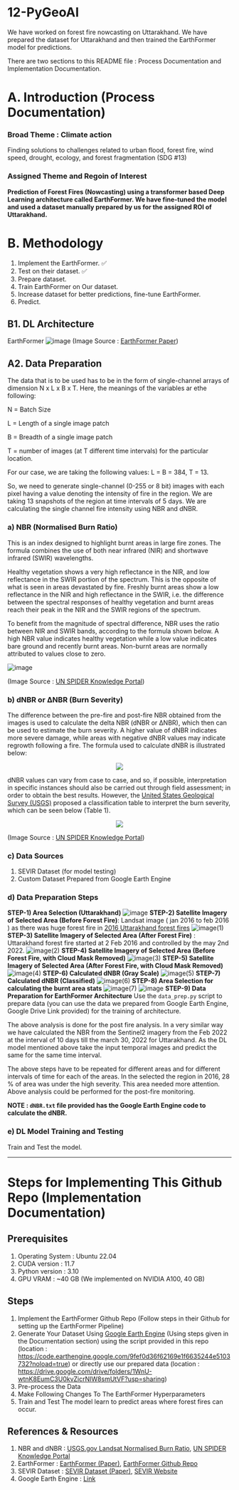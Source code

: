 # 12-PyGeoAI
We have worked on forest fire nowcasting on Uttarakhand. We have prepared the dataset for Uttarakhand and then trained the EarthFormer model for predictions.

There are two sections to this README file : Process Documentation and Implementation Documentation.
# A. Introduction (Process Documentation)
### Broad Theme : Climate action 
Finding solutions to challenges related to urban flood, forest fire, wind speed, drought, ecology, and forest fragmentation (SDG #13)
### Assigned Theme and Regoin of Interest
**Prediction of Forest Fires (Nowcasting) using a transformer based Deep Learning architecture called EarthFormer. We have fine-tuned the model and used a dataset manually prepared by us for the assigned ROI of Uttarakhand.**

# B. Methodology
1. Implement the EarthFormer. ✅
2. Test on their dataset. ✅
3. Prepare dataset.
4. Train EarthFormer on Our dataset.
5. Increase dataset for better predictions, fine-tune EarthFormer.
6. Predict.

## B1. DL Architecture
EarthFormer
![image](https://user-images.githubusercontent.com/56718090/235289478-a6fce54d-62e3-4272-8e51-500211cb8461.png)
(Image Source : [EarthFormer Paper](https://assets.amazon.science/89/ad/cb9c23dd4bb69b8e03bbbecdb4b8/earthformer-exploring-space-time-transformers-for-earth-system-forecasting.pdf))
## A2. Data Preparation
The data that is to be used has to be in the form of single-channel arrays of dimension N x L x B x T. Here, the meanings of the variables ar ethe following:

N = Batch Size

L = Length of a single image patch

B = Breadth of a single image patch

T = number of images (at T different time intervals) for the particular location.

For our case, we are taking the following values: L = B = 384, T = 13.

So, we need to generate single-channel (0-255 or 8 bit) images with each pixel having a value denoting the intensity of fire in the region. We are taking 13 snapshots of the region at time intervals of 5 days. We are calculating the single channel fire intensity using NBR and dNBR.

### a) NBR (Normalised Burn Ratio)
This is an index designed to highlight burnt areas in large fire zones. The formula combines the use of both near infrared (NIR) and shortwave infrared (SWIR) wavelengths.

Healthy vegetation shows a very high reflectance in the NIR, and low reflectance in the SWIR portion of the spectrum. This is the opposite of what is seen in areas devastated by fire. Freshly burnt areas show a low reflectance in the NIR and high reflectance in the SWIR, i.e. the difference between the spectral responses of healthy vegetation and burnt areas reach their peak in the NIR and the SWIR regions of the spectrum.

To benefit from the magnitude of spectral difference, NBR uses the ratio between NIR and SWIR bands, according to the formula shown below. A high NBR value indicates healthy vegetation while a low value indicates bare ground and recently burnt areas. Non-burnt areas are normally attributed to values close to zero.

![image](https://user-images.githubusercontent.com/56718090/235289287-b2f150b4-77bb-4ccf-abbb-e185707e70c1.png)

(Image Source : [UN SPIDER Knowledge Portal](https://un-spider.org/advisory-support/recommended-practices/recommended-practice-burn-severity/in-detail/normalized-burn-ratio))
### b) dNBR or ΔNBR (Burn Severity)
The difference between the pre-fire and post-fire NBR obtained from the images is used to calculate the delta NBR (dNBR or ∆NBR), which then can be used to estimate the burn severity. A higher value of dNBR indicates more severe damage, while areas with negative dNBR values may indicate regrowth following a fire. The formula used to calculate dNBR is illustrated below:
<center><img src="https://user-images.githubusercontent.com/56718090/235289270-f407ab8a-65ea-47bb-a9f6-4aff93c95a3f.png"></center>

dNBR values can vary from case to case, and so, if possible, interpretation in specific instances should also be carried out through field assessment; in order to obtain the best results. However, the [United States Geological Survey (USGS)](https://www.usgs.gov/landsat-missions/landsat-normalized-burn-ratio) proposed a classification table to interpret the burn severity, which can be seen below (Table 1).
<center><img src="https://user-images.githubusercontent.com/56718090/235288848-806595d2-b716-40f8-aa54-3bd2582c07b9.png"></center>

(Image Source : [UN SPIDER Knowledge Portal](https://un-spider.org/advisory-support/recommended-practices/recommended-practice-burn-severity/in-detail/normalized-burn-ratio))

### c) Data Sources
1. SEVIR Dataset (for model testing)
2. Custom Dataset Prepared from Google Earth Engine

### d) Data Preparation Steps
**STEP-1) Area Selection (Uttarakhand)**
![image](https://user-images.githubusercontent.com/56718090/235291566-8d9551b4-c39b-487f-8e30-72acf4c7ddc7.png)
**STEP-2) Satellite Imagery of Selected Area (Before Forest Fire)**: Landsat image ( jan 2016 to feb 2016 ) as there was huge forest fire in [2016 Uttarakhand forest fires](https://en.wikipedia.org/wiki/2016_Uttarakhand_forest_fires)
![image(1)](https://user-images.githubusercontent.com/56718090/235291574-ce605f5d-ddd4-480f-8d84-e71de3792f9f.png)
**STEP-3) Satellite Imagery of Selected Area (After Forest Fire)** : Uttarakhand forest fire started at 2 Feb 2016  and controlled by the may 2nd 2022.
![image(2)](https://user-images.githubusercontent.com/56718090/235291581-762d4fe2-67b1-479b-ab4d-4584396ae24c.png)
**STEP-4) Satellite Imagery of Selected Area (Before Forest Fire, with Cloud Mask Removed)**
![image(3)](https://user-images.githubusercontent.com/56718090/235291585-87bdce82-30a8-4174-8f80-8cf5a20395ac.png)
**STEP-5) Satellite Imagery of Selected Area (After Forest Fire, with Cloud Mask Removed)**
![image(4)](https://user-images.githubusercontent.com/56718090/235291589-d868922a-3882-45c9-adb8-1fec1db34590.png)
**STEP-6) Calculated dNBR (Gray Scale)**
![image(5)](https://user-images.githubusercontent.com/56718090/235291595-744ae6f0-f3dd-4962-80fc-e3c809af226d.png)
**STEP-7) Calculated dNBR (Classified)**
![image(6)](https://user-images.githubusercontent.com/56718090/235291602-78092320-742e-4733-af35-eca9c64a2648.png)
**STEP-8) Area Selection for calculating the burnt area stats**
![image(7)](https://user-images.githubusercontent.com/56718090/235291606-041a9dd0-ef9e-4434-b8d1-9309da8323bc.png)
![image](https://user-images.githubusercontent.com/114997244/235296316-e9241d97-adbd-47d7-a745-ec6addba9b62.png)
**STEP-9) Data Preparation for EarthFormer Architecture**
Use the `data_prep.py` script to prepare data (you can use the data we prepared from Google Earth Engine, Google Drive Link provided) for the training of architecture. 


The above analysis is done for the post fire analysis. In a very similar way we have calculated the NBR from the Sentinel2 imagery from the Feb 2022 at the interval of 10 days till the march 30, 2022 for Uttarakhand. As the DL model mentioned above take the input temporal images and predict the same for the same time interval. 

The above steps have to be repeated for different areas and for different intervals of time for each of the areas.
In the selected the region in 2016, 28 % of area was under the high severity. This area needed more attention. Above analysis could be performed for the post-fire monitoring.

**NOTE : `dNBR.txt` file provided has the Google Earth Engine code to calculate the dNBR.**

### e) DL Model Training and Testing
Train and Test the model.

<hr>

# Steps for Implementing This Github Repo (Implementation Documentation)
## Prerequisites
1. Operating System : Ubuntu 22.04
2. CUDA version : 11.7
3. Python version : 3.10
4. GPU VRAM : ~40 GB (We implemented on NVIDIA A100, 40 GB)
## Steps
1. Implement the EarthFormer Github Repo (Follow steps in their Github for setting up the EarthFormer Pipeline)
2. Generate Your Dataset Using [Google Earth Engine](https://earthengine.google.com/) (Using steps given in the Documentation section) using the script provided in this repo (location : https://code.earthengine.google.com/9fef0d36f62169e1f6635244e5103732?noload=true) or directly use our prepared data (location : https://drive.google.com/drive/folders/1WnU-wtnK8EumC3U0kvZicrNIW8smUtVF?usp=sharing) 
3. Pre-process the Data
4. Make Following Changes To The EarthFormer Hyperparameters
5. Train and Test
The model learn to predict areas where forest fires can occur.
## References & Resources
1. NBR and dNBR : [USGS.gov Landsat Normalised Burn Ratio](https://www.usgs.gov/landsat-missions/landsat-normalized-burn-ratio), [UN SPIDER Knowledge Portal](https://un-spider.org/advisory-support/recommended-practices/recommended-practice-burn-severity/in-detail/normalized-burn-ratio)
2. EarthFormer : [EarthFormer (Paper)](https://assets.amazon.science/89/ad/cb9c23dd4bb69b8e03bbbecdb4b8/earthformer-exploring-space-time-transformers-for-earth-system-forecasting.pdf), [EarthFormer Github Repo](https://github.com/amazon-science/earth-forecasting-transformer)
3. SEVIR Dataset : [SEVIR Dataset (Paper)](https://proceedings.neurips.cc/paper/2020/file/fa78a16157fed00d7a80515818432169-Paper.pdf), [SEVIR Website](https://sevir.mit.edu/)
4. Google Earth Engine : [Link](https://earthengine.google.com/)
